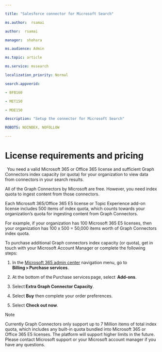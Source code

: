 ```yaml
--- 

title: "Salesforce connector for Microsoft Search" 

ms.author:  rsamai

author:  rsamai

manager:  shohara

ms.audience: Admin 

ms.topic: article 

ms.service: mssearch 

localization_priority: Normal 

search.appverid: 

- BFB160 

- MET150 

- MOE150 

description: "Setup the connector for Microsoft Search" 

ROBOTS: NOINDEX, NOFOLLOW

--- 
```


 

# License requirements and pricing 

  
You need a valid Microsoft 365 or Office 365 license and sufficient Graph Connectors index capacity (or quota) for your organization to view data from connectors in your search results.  

All of the Graph Connectors by Microsoft are free. However, you need index quota to ingest content from those connectors. 

Each Microsoft 365/Office 365 E5 license or Topic Experience add-on license includes 500 items of index quota, which counts towards your organization’s quota for ingesting content from Graph Connectors. 

For example, if your organization has 100 Microsoft 365 E5 licenses, then your organization has 100 x 500 = 50,000 items worth of Graph Connectors index quota. 


To purchase additional Graph connectors index capacity (or quota), get in touch with your Microsoft Account Manager or complete the following steps:

1. In the [Microsoft 365 admin center](https://admin.microsoft.com) navigation menu, go to **Billing > Purchase services**.

2. At the bottom of the Purchase services page, select  **Add-ons**. 

3. Select **Extra Graph Connector Capacity**.

4. Select **Buy** then complete your order preferences.

5. Select **Check out now**. 

>[!NOTE]
>Currently Graph Connectors only support up to 7 Million items of total index quota, which includes any built-in quota bundled into Microsoft 365 or Office 365 E5 licenses. The platform will support higher limits in the future. Please contact Microsoft support or your Microsoft account manager if you have any questions.

  